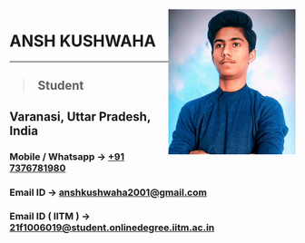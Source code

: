 <img src = "Pic.jpg" alt = "Profile Pic" height = "256" width = "224" align = "right">

# ANSH KUSHWAHA
___
> ## &nbsp; Student

## Varanasi, Uttar Pradesh, India

### Mobile / Whatsapp -> [ +91 7376781980 ]( https://wa.me/+917376781980 )
### Email ID -> [ anshkushwaha2001@gmail.com ]( https://mailto:anshkushwaha2001@gmail.com )
### Email ID ( IITM ) -> [ 21f1006019@student.onlinedegree.iitm.ac.in ]( https://mailto:21f1006019@student.onlinedegree.iitm.ac.in )
